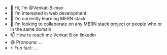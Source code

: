 - 👋 Hi, I’m @Venkat-B-max
- 👀 I’m interested in web development
- 🌱 I’m currently learning MERN stack
- 💞️ I’m looking to collaborate on any MERN stack project or people who or in the same domain
- 📫 How to reach me Venkat B on linkedin
- 😄 Pronouns: ...
- ⚡ Fun fact: ...

<!---
Venkat-B-max/Venkat-B-max is a ✨ special ✨ repository because its `README.md` (this file) appears on your GitHub profile.
You can click the Preview link to take a look at your changes.
--->
